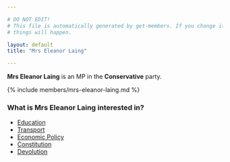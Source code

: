 ```yaml
---

# DO NOT EDIT!
# This file is automatically generated by get-members. If you change it, bad
# things will happen.

layout: default
title: "Mrs Eleanor Laing"

---
```


**Mrs Eleanor Laing** is an MP in the **Conservative** party.

{% include members/mrs-eleanor-laing.md %}

### What is Mrs Eleanor Laing interested in?


* [Education](/interests/education.html)
* [Transport](/interests/transport.html)
* [Economic Policy](/interests/economic-policy.html)
* [Constitution](/interests/constitution.html)
* [Devolution](/interests/devolution.html)
